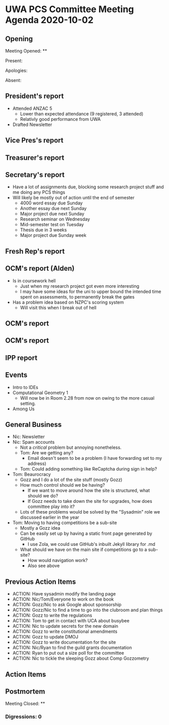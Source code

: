 # UWA PCS Committee Meeting Agenda 2020-10-02

## Opening

Meeting Opened: **

Present:

Apologies:

Absent:

## President's report

- Attended ANZAC 5
  - Lower than expected attendance (9 registered, 3 attended)
  - Relativly good performance from UWA
- Drafted Newsletter

## Vice Pres's report

## Treasurer's report

## Secretary's report

- Have a lot of assignments due, blocking some research project stuff and me doing any PCS things
- Will likely be mostly out of action until the end of semester
  - 4000 word essay due Sunday
  - Another essay due next Sunday
  - Major project due next Sunday
  - Research seminar on Wednesday
  - Mid-semester test on Tuesday
  - Thesis due in 3 weeks
  - Major project due Sunday week

## Fresh Rep's report

## OCM's report (Alden)

- Is in coursework hell
  - Just when my research project got even more interesting
  - I may have some ideas for the uni to upper bound the intended time spent on assessments, to permanently break the gates
- Has a problem idea based on NZPC's scoring system
  - Will visit this when I break out of hell

## OCM's report

## OCM's report

## IPP report

## Events

- Intro to IDEs
- Computational Geometry 1
  - Will now be in Room 2.28 from now on owing to the more casual setting.
- Among Us

## General Business

- Nic: Newsletter
- Nic: Spam accounts
  - Not a *critical* problem but annoying nonetheless.
  - Tom: Are we getting any?
    - Email doesn't seem to be a problem (I have forwarding set to my address)
  - Tom: Could adding something like ReCaptcha during sign in help?
- Tom: Beaurocracy
  - Gozz and I do a lot of the site stuff (mostly Gozz)
  - How much control should we be having?
    - If we want to move around how the site is structured, what should we do?
    - If Gozz needs to take down the site for upgrades, how does committee play into it?
  - Lots of these problems would be solved by the "Sysadmin" role we discussed earlier in the year
- Tom: Moving to having competitions be a sub-site
  - Mostly a Gozz idea
  - Can be easily set up by having a static front page generated by GitHub
    - I use Zola, we could use GitHub's inbuilt Jekyll library for .md
  - What should we have on the main site if competitions go to a sub-site?
    - How would navigation work?
    - Also see above

## Previous Action Items

- ACTION: Have sysadmin modify the landing page
- ACTION: Nic/Tom/Everyone to work on the book
- ACTION: Gozz/Nic to ask Google about sponsorship
- ACTION: Gozz/Nic to find a time to go into the clubroom and plan things
- ACTION: Gozz to write the regulations
- ACTION: Tom to get in contact with UCA about busybee
- ACTION: Nic to update secrets for the new domain
- ACTION: Gozz to write constitutional amendments
- ACTION: Gozz to update DMOJ
- ACTION: Gozz to write documentation for the site
- ACTION: Nic/Ryan to find the guild grants documentation
- ACTION: Ryan to put out a size poll for the committee
- ACTION: Nic to tickle the sleeping Gozz about Comp Gozzometry

## Action Items

## Postmortem

Meeting Closed: **

### Digressions: 0
